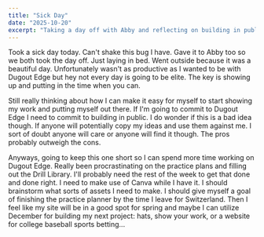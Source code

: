 ```yaml
---
title: "Sick Day"
date: "2025-10-20"
excerpt: "Taking a day off with Abby and reflecting on building in public with Dugout Edge."
---
```


Took a sick day today. Can't shake this bug I have. Gave it to Abby too so we both took the day off. Just laying in bed. Went outside because it was a beautiful day. Unfortunately wasn't as productive as I wanted to be with Dugout Edge but hey not every day is going to be elite. The key is showing up and putting in the time when you can.

Still really thinking about how I can make it easy for myself to start showing my work and putting myself out there. If I'm going to commit to Dugout Edge I need to commit to building in public. I do wonder if this is a bad idea though. If anyone will potentially copy my ideas and use them against me. I sort of doubt anyone will care or anyone will find it though. The pros probably outweigh the cons.

Anyways, going to keep this one short so I can spend more time working on Dugout Edge. Really been procrastinating on the practice plans and filling out the Drill Library. I'll probably need the rest of the week to get that done and done right. I need to make use of Canva while I have it. I should brainstorm what sorts of assets I need to make. I should give myself a goal of finishing the practice planner by the time I leave for Switzerland. Then I feel like my site will be in a good spot for spring and maybe I can utilize December for building my next project: hats, show your work, or a website for college baseball sports betting...
